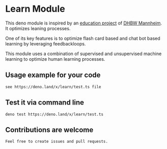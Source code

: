 # Learn Module

This deno module is inspired by an [education project](https://github.com/fancy-flashcard/ffc) of 
[DHBW Mannheim](https://www.mannheim.dhbw.de/startseite). It optimizes leaning processes.

One of its key features is to optimize flash card based and chat bot based learning by leveraging feedbackloops.  

This module uses a combination of supervised and unsupervised machine learning to optimize human learning processes.


## Usage example for your code

```
see https://deno.land/x/learn/test.ts file

```

## Test it via command line
```
deno test https://deno.land/x/learn/test.ts
```

## Contributions are welcome
```
Feel free to create issues and pull requests. 
```
